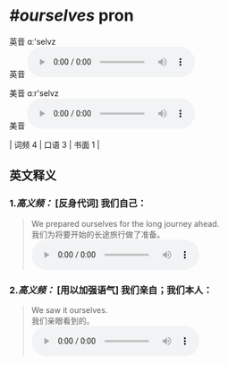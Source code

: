# ***\#ourselves*** pron
英音 ɑː'selvz  
英音
<audio src="./media/ourselves-B.aac" controls="controls"></audio>

美音 ɑːr'selvz  
美音
<audio src="./media/ourselves.aac" controls="controls"></audio>



| 词频 4 | 口语 3 | 书面 1 |  

英文释义
---
### 1.*高义频：* **[反身代词] 我们自己：**  

 > We prepared ourselves for the long journey ahead.  
 > 我们为将要开始的长途旅行做了准备。    
<audio src="./media/ourselves-1.aac" controls="controls"></audio>

### 2.*高义频：* **[用以加强语气] 我们亲自；我们本人：**  

 > We saw it ourselves.  
 > 我们亲眼看到的。    
<audio src="./media/ourselves-2.aac" controls="controls"></audio>


